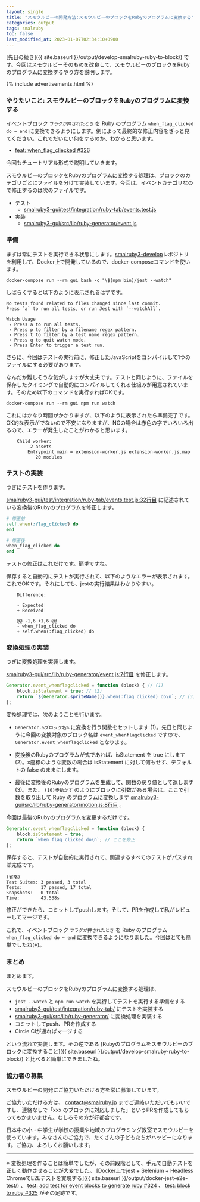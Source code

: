 ```yaml
---
layout: single
title: "スモウルビーの開発方法:スモウルビーのブロックをRubyのプログラムに変換する"
categories: output
tags: smalruby
toc: false
last_modified_at: 2023-01-07T02:34:10+0900
---
```


[先日の続き]({{ site.baseurl }}/output/develop-smalruby-ruby-to-block/) です。今回はスモウルビーそのものを改良して、スモウルビーのブロックをRubyのプログラムに変換するやり方を説明します。

{% include advertisements.html %}

### やりたいこと: スモウルビーのブロックをRubyのプログラムに変換する

イベントブロック `フラグが押されたとき` を Ruby のプログラム `when_flag_clicked do ~ end` に変換できるようにします。例によって最終的な修正内容をざっと見てください。これでだいたい何をするのか、わかると思います。

- [feat: when\_flag\_cliecked \#326](https://github.com/smalruby/smalruby3-gui/pull/326/files)

今回もチュートリアル形式で説明していきます。

スモウルビーのブロックをRubyのプログラムに変換する処理は、ブロックのカテゴリごとにファイルを分けて実装しています。今回は、イベントカテゴリなので修正するのは次のファイルです。

- テスト
  - [smalruby3\-gui/test/integration/ruby\-tab/events\.test\.js](https://github.com/smalruby/smalruby3-gui/blob/develop/test/integration/ruby-tab/events.test.js)
- 実装
  - [smalruby3\-gui/src/lib/ruby\-generator/event\.js](https://github.com/smalruby/smalruby3-gui/blob/develop/src/lib/ruby-generator/event.js)

### 準備

まずは常にテストを実行できる状態にします。[smalruby3-develop](https://github.com/smalruby/smalruby3-develop)レポジトリを利用して、Docker上で開発しているので、docker-composeコマンドを使います。

```shell
docker-compose run --rm gui bash -c "\$(npm bin)/jest --watch"
```

しばらくすると以下のように表示されるはずです。

```
No tests found related to files changed since last commit.
Press `a` to run all tests, or run Jest with `--watchAll`.

Watch Usage
 › Press a to run all tests.
 › Press p to filter by a filename regex pattern.
 › Press t to filter by a test name regex pattern.
 › Press q to quit watch mode.
 › Press Enter to trigger a test run.
```

さらに、今回はテストの実行前に、修正したJavaScriptをコンパイルして1つのファイルにする必要があります。

なんだか難しそうな気がしますが大丈夫です。テストと同じように、ファイルを保存したタイミングで自動的にコンパイルしてくれる仕組みが用意されています。そのため以下のコマンドを実行すればOKです。

```shell
docker-compose run --rm gui npm run watch
```

これにはかなり時間がかかりますが、以下のように表示されたら準備完了です。OK的な表示がでないので不安になりますが、NGの場合は赤色の字でいろいろ出るので、エラーが発生したことがわかると思います。

```
    Child worker:
         2 assets
        Entrypoint main = extension-worker.js extension-worker.js.map
           20 modules
```

### テストの実装

つぎにテストを作ります。

[smalruby3-gui/test/integration/ruby-tab/events.test.js:32行目](https://github.com/smalruby/smalruby3-gui/blob/646f28b28c9cfa3434413d010670099ffe5b0dfc/test/integration/ruby-tab/events.test.js#L32) に記述されている変換後のRubyのプログラムを修正します。

```ruby
# 修正前
self.when(:flag_clicked) do
end

# 修正後
when_flag_clicked do
end
```

テストの修正はこれだけです。簡単ですね。

保存すると自動的にテストが実行されて、以下のようなエラーが表示されます。これでOKです。それにしても、jestの実行結果はわかりやすい。

```
    Difference:

    - Expected
    + Received

    @@ -1,6 +1,6 @@
    - when_flag_clicked do
    + self.when(:flag_clicked) do
```

### 変換処理の実装

つぎに変換処理を実装します。

[smalruby3-gui/src/lib/ruby-generator/event.js:7行目](https://github.com/smalruby/smalruby3-gui/blob/646f28b28c9cfa3434413d010670099ffe5b0dfc/src/lib/ruby-generator/event.js#L7) を修正します。

```javascript
Generator.event_whenflagclicked = function (block) { // (1)
    block.isStatement = true; // (2)
    return `${Generator.spriteName()}.when(:flag_clicked) do\n`; // (3)
};
```
変換処理では、次のようことを行います。

- `Generator.%ブロック名%` に変換を行う関数をセットします (1)。先日と同じように今回の変換対象のブロック名は `event_whenflagclicked` ですので、 `Generator.event_whenflagclicked` となります。
- 変換後のRubyのプログラムが式であれば、isStatement を true にします (2)。x座標のような変数の場合は isStatement に対して何もせず、デフォルトの false のままにします。

- 最後に変換後のRubyのプログラムを生成して、関数の戻り値として返します(3)。また、 `(10)歩動かす` のようにブロックに引数がある場合は、ここで引数を取り出して Ruby のプログラムに変換します [smalruby3-gui/src/lib/ruby-generator/motion.js:8行目](https://github.com/smalruby/smalruby3-gui/blob/646f28b28c9cfa3434413d010670099ffe5b0dfc/src/lib/ruby-generator/motion.js#L8) 。

今回は最後のRubyのプログラムを変更するだけです。

```javascript
Generator.event_whenflagclicked = function (block) {
    block.isStatement = true;
    return `when_flag_clicked do\n`; // ここを修正
};
```

保存すると、テストが自動的に実行されて、関連するすべてのテストがパスすれば完成です。

```
(省略)
Test Suites: 3 passed, 3 total
Tests:       17 passed, 17 total
Snapshots:   0 total
Time:        43.538s
```

修正ができたら、コミットしてpushします。そして、PRを作成して私がレビューしてマージです。

これで、イベントブロック `フラグが押されたとき` を Ruby のプログラム `when_flag_clicked do ~ end` に変換できるようになりました。今回はとても簡単でしたね(※)。

### まとめ

まとめます。

スモウルビーのブロックをRubyのプログラムに変換する処理は、

- `jest --watch` と `npm run watch` を実行してテストを実行する準備をする
- [smalruby3\-gui/test/integration/ruby\-tab/](https://github.com/smalruby/smalruby3-gui/blob/develop/test/integration/ruby-tab/) にテストを実装する
- [smalruby3\-gui/src/lib/ruby\-generator/](https://github.com/smalruby/smalruby3-gui/blob/develop/src/lib/ruby-generator/) に変換処理を実装する
- コミットしてpush、PRを作成する
- Circle CIが通ればマージする

という流れで実装します。その逆である [Rubyのプログラムをスモウルビーのブロックに変換すること]({{ site.baseurl }}/output/develop-smalruby-ruby-to-block/) と比べると簡単にできましたね。

### 協力者の募集

スモウルビーの開発にご協力いただける方を常に募集しています。

ご協力いただける方は、 contact@smalruby.jp までご連絡いただいてもいいですし、連絡なしで「xxx のブロックに対応しました」というPRを作成してもらってもかまいません。むしろその方が好都合です。

日本中の小・中学生が学校の授業や地域のプログラミング教室でスモウルビーを使っています。みなさんのご協力で、たくさんの子どもたちがハッピーになります。ご協力、よろしくお願いします。

- - -

※ 変換処理を作ることは簡単でしたが、その前段階として、手元で自動テストを正しく動作させることが大変でした。 [Docker上でjest + Selenium + Headless ChromeでE2Eテストを実現する]({{ site.baseurl }}/output/docker-jest-e2e-test/) 、 [test: add test for event blocks to generate ruby \#324](https://github.com/smalruby/smalruby3-gui/pull/324/files) 、 [test: block to ruby \#325](https://github.com/smalruby/smalruby3-gui/pull/325/files) がその足跡です。

